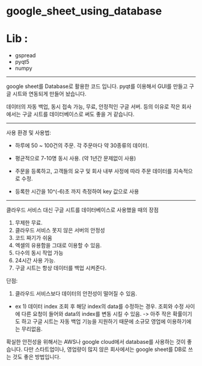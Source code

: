 # google_sheet_using_database

# Lib :
- gspread
- pyqt5
- numpy

--------------------
google sheet를 Database로 활용한 코드 입니다. pyqt를 이용해서 GUI를 만들고 구글 시트와 연동되게 만들어 놨습니다.

데이터의 자동 백업, 동시 접속 가능, 무료, 안정적인 구글 서버. 등의 이유로 작은 회사에서는 구글 시트를 데이터베이스로 써도 좋을 거 같습니다.

--------------------


사용 환경 및 사용법: 
- 하루에 50 ~ 100건의 주문. 각 주문마다 약 30종류의 데이터. 

- 평균적으로 7-10명 동시 사용. (약 1년간 문제없이 사용)

- 주문을 등록하고, 고객들의 요구 및 회사 내부 사정에 따라 주문 데이터를 지속적으로 수정.

- 등록한 시간을 10^(-6)초 까지 측정하여 key 값으로 사용

--------------------


클라우드 서비스 대신 구글 시트를 데이터베이스로 사용했을 때의 장점

1. 무제한 무료. 
2. 클라우드 서비스 못지 않은 서버의 안정성
3. 코드 짜기가 쉬움
4. 엑셀의 유용함을 그대로 이용할 수 있음.
5. 다수의 동시 작업 가능
6. 24시간 사용 가능.
7. 구글 시트는 항상 데이터를 백업 시켜준다.




단점:

1. 클라우드 서비스보다 데이터의 안전성이 떨어질 수 있음.
- ex 1) 데이터 index 조회 후 해당 index의 data를 수정하는 경우. 조회와 수정 사이에 다른 요청이 들어와 data의 index를 변동 시킬 수 있음. 
      -> 아주 작은 확률이기도 하고 구글 시트는 자동 백업 기능을 지원하기 때문에 소규모 영업에 이용하기에는 무리없음.

 
 확실한 안전성을 위해서는 AWS나 google cloud에서 database를 사용하는 것이 좋습니다. 
 다만 스타트업이나, 영업량이 많지 않은 회사에서는 google sheet를 DB로 쓰는 것도 좋은 방법입니다.
 
 
     
